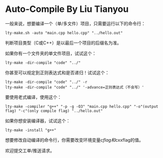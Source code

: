 # Auto-Compile By Liu Tianyou

一般来说，想要编译一个（单/多文件）项目，只需要运行以下的命令行：
```
lty-make.sh -auto "main.cpp hello.cpp" "../hello.out"
```
判断项目类型（C或C++）是以最后一个项目的后缀名为准。

如果你有一个文件夹的单文件项目，试试这个：
```
lty-make -dir-compile "code" "../"
```

你甚至可以规定到正则表达式和是否递归！试试这个：
```
lty-make -dir-compile "code" "../" -r
lty-make -dir-compile "code" "../" '-advance=正则表达式（不会写）'
```

要使用老式编译，使用这个：
```
lty-make -compiler "g++" "-p -g -O3" "main.cpp hello.cpp" "-o"(output flag) "-c"(only compile flag) "../hello.out"
```

如果你想安装编译器，试试这个：
```
lty-make -install "g++"
```

想要修改自动编译的命令行，你需要改变环境变量$cflag和$cxxflag的值。

欢迎提交工单/推送请求。
